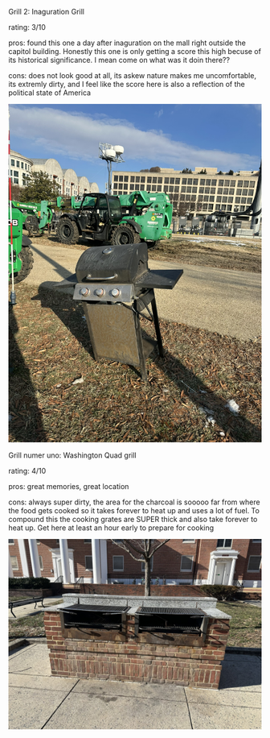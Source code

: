 Grill 2: Inaguration Grill

rating: 3/10

pros: found this one a day after inaguration on the mall right outside the capitol building. Honestly this one is only getting a score this high becuse of its historical significance. I mean come on what was it doin there??

cons: does not look good at all, its askew nature makes me uncomfortable, its extremly dirty, and I feel like the score here is also a reflection of the political state of America

![inaguration grill](/content/grill/images/IMG_9156.JPEG)


Grill numer uno: Washington Quad grill

rating: 4/10

pros: great memories, great location

cons: always super dirty, the area for the charcoal is sooooo far from where the food gets cooked so it takes forever to heat up and uses a lot of fuel. To compound this the cooking grates are SUPER thick and also take forever to heat up. Get here at least an hour early to prepare for cooking

![Quad Grill](/content/grill/images/IMG_9025.JPEG)

